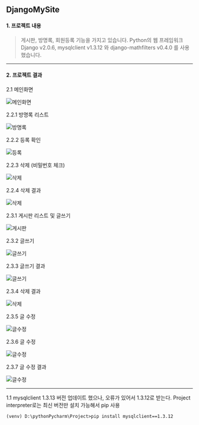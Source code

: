 DjangoMySite
----------
#### 1. 프로젝트 내용
> 게시판, 방명록, 회원등록 기능을 가지고 있습니다. Python의 웹 프레임워크 Django v2.0.6,
mysqlclient v1.3.12 와 django-mathfilters v0.4.0 를 사용했습니다.

****
#### 2. 프로젝트 결과
2.1 메인화면

 ![메인화면](https://github.com/twooopark/DjangoMySite/blob/master/결과/main.JPG)

2.2.1 방명록 리스트

  ![방명록](https://github.com/twooopark/DjangoMySite/blob/master/결과/guestbook_1.JPG)
  
2.2.2 등록 확인

  ![등록](https://github.com/twooopark/DjangoMySite/blob/master/결과/guestbook_2.JPG)
  
2.2.3 삭제 (비밀번호 체크)

  ![삭제](https://github.com/twooopark/DjangoMySite/blob/master/결과/guestbook_3.JPG)
  
2.2.4 삭제 결과

  ![삭제](https://github.com/twooopark/DjangoMySite/blob/master/결과/guestbook_4.JPG)

2.3.1 게시판 리스트 및 글쓰기

  ![게시판](https://github.com/twooopark/DjangoMySite/blob/master/결과/board_1.JPG)

2.3.2 글쓰기

  ![글쓰기](https://github.com/twooopark/DjangoMySite/blob/master/결과/board_2.JPG)
  
2.3.3 글쓰기 결과

  ![글쓰기](https://github.com/twooopark/DjangoMySite/blob/master/결과/board_3.JPG)
  
2.3.4 삭제 결과

  ![삭제](https://github.com/twooopark/DjangoMySite/blob/master/결과/board_4.JPG)

2.3.5 글 수정

  ![글수정](https://github.com/twooopark/DjangoMySite/blob/master/결과/board_5.JPG)
  
2.3.6 글 수정

  ![글수정](https://github.com/twooopark/DjangoMySite/blob/master/결과/board_6.JPG)
  
2.3.7 글 수정 결과

  ![글수정](https://github.com/twooopark/DjangoMySite/blob/master/결과/board_7.JPG)

****

1.1 mysqlclient 1.3.13 버전 업데이트 했으나, 오류가 있어서 1.3.12로 받는다.
   Project interpreter로는 최신 버전만 설치 가능해서 pip 사용
```
(venv) D:\pythonPycharm\Project>pip install mysqlclient==1.3.12
```

